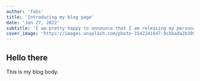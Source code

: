 ```yaml
---
author: 'fabs'
title: 'Introducing my blog page'
date: 'Jan 27, 2022'
subtitle: 'I am pretty happy to announce that I am releasing my personal blog page. Totally made with NextJS 😝'
cover_image: 'https://images.unsplash.com/photo-1542241647-9cbbada2b309?ixlib=rb-1.2.1&ixid=MnwxMjA3fDB8MHxwaG90by1wYWdlfHx8fGVufDB8fHx8&auto=format&fit=crop&w=2969&q=80'
---
```


## Hello there
This is my blog body.